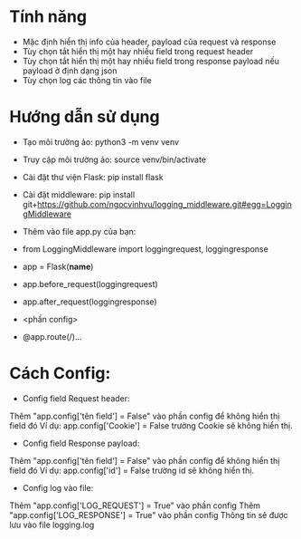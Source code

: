 # Tính năng

- Mặc định hiển thị info của header, payload của request và response
- Tùy chọn tắt hiển thị một hay nhiều field trong request header
- Tùy chọn tắt hiển thị một hay nhiều field trong response payload nếu payload ở định dạng json
- Tùy chọn log các thông tin vào file

# Hướng dẫn sử dụng

- Tạo môi trường ảo: python3 -m venv venv
- Truy cập môi trường ảo: source venv/bin/activate
- Cài đặt thư viện Flask: pip install flask
- Cài đặt middleware: pip install git+https://github.com/ngocvinhvu/logging_middleware.git#egg=LoggingMiddleware
- Thêm vào file app.py của bạn:

- from LoggingMiddleware import loggingrequest, loggingresponse
- app = Flask(__name__)
- app.before_request(loggingrequest)
- app.after_request(loggingresponse)
- <phần config>
- @app.route(/)...

# Cách Config:
- Config field Request header:

Thêm "app.config['tên field'] = False" vào phần config để không hiển thị field đó
Ví dụ: app.config['Cookie'] = False trường Cookie sẽ không hiển thị.

- Config field Response payload:

Thêm "app.config['tên field'] = False" vào phần config để không hiển thị field đó
Ví dụ: app.config['id'] = False trường id sẽ không hiển thị.

- Config log vào file:

Thêm "app.config['LOG_REQUEST'] = True" vào phần config
Thêm "app.config['LOG_RESPONSE'] = True" vào phần config
Thông tin sẽ được lưu vào file logging.log
